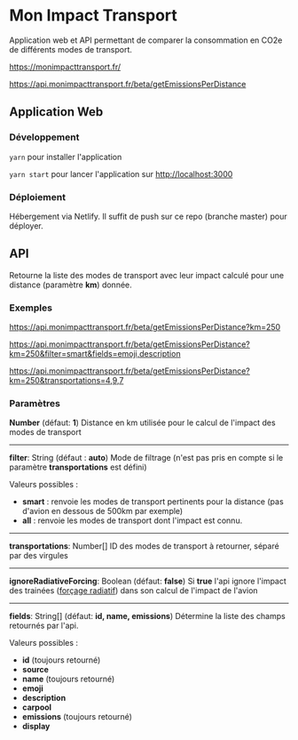 # Mon Impact Transport

Application web et API permettant de comparer la consommation en CO2e de différents modes de transport.

https://monimpacttransport.fr/

https://api.monimpacttransport.fr/beta/getEmissionsPerDistance

## Application Web

### Développement

`yarn` pour installer l'application

`yarn start` pour lancer l'application sur [http://localhost:3000](http://localhost:3000)

### Déploiement

Hébergement via Netlify. Il suffit de push sur ce repo (branche master) pour déployer.

## API

Retourne la liste des modes de transport avec leur impact calculé pour une distance (paramètre **km**) donnée.

### Exemples

https://api.monimpacttransport.fr/beta/getEmissionsPerDistance?km=250

https://api.monimpacttransport.fr/beta/getEmissionsPerDistance?km=250&filter=smart&fields=emoji,description

https://api.monimpacttransport.fr/beta/getEmissionsPerDistance?km=250&transportations=4,9,7

### Paramètres

**Number** (défaut: **1**)
Distance en km utilisée pour le calcul de l'impact des modes de transport

---

**filter**: String (défaut : **auto**)
Mode de filtrage (n'est pas pris en compte si le paramètre **transportations** est défini)

Valeurs possibles :

- **smart** : renvoie les modes de transport pertinents pour la distance (pas d'avion en dessous de 500km par exemple)
- **all** : renvoie les modes de transport dont l'impact est connu.

---

**transportations**: Number[]
ID des modes de transport à retourner, séparé par des virgules

---

**ignoreRadiativeForcing**: Boolean (défaut: **false**)
Si **true** l'api ignore l'impact des trainées ([forçage radiatif](https://fr.wikipedia.org/wiki/For%C3%A7age_radiatif)) dans son calcul de l'impact de l'avion

---

**fields**: String[] (défaut: **id, name, emissions**)
Détermine la liste des champs retournés par l'api.

Valeurs possibles :

- **id** (toujours retourné)
- **source**
- **name** (toujours retourné)
- **emoji**
- **description**
- **carpool**
- **emissions** (toujours retourné)
- **display**
